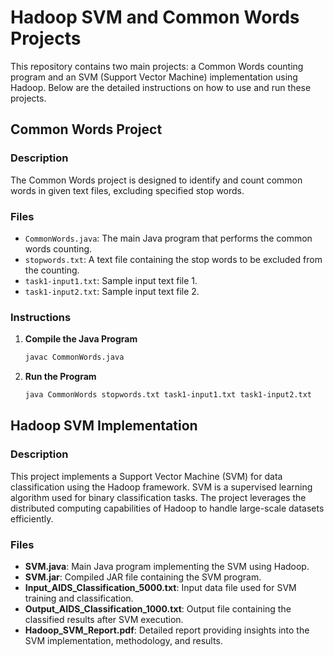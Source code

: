 # Hadoop SVM and Common Words Projects

This repository contains two main projects: a Common Words counting program and an SVM (Support Vector Machine) implementation using Hadoop. Below are the detailed instructions on how to use and run these projects.

## Common Words Project

### Description
The Common Words project is designed to identify and count common words in given text files, excluding specified stop words.

### Files
- `CommonWords.java`: The main Java program that performs the common words counting.
- `stopwords.txt`: A text file containing the stop words to be excluded from the counting.
- `task1-input1.txt`: Sample input text file 1.
- `task1-input2.txt`: Sample input text file 2.

### Instructions

1. **Compile the Java Program**

   ```sh
   javac CommonWords.java

2. **Run the Program**

   ```sh
   java CommonWords stopwords.txt task1-input1.txt task1-input2.txt
   

## Hadoop SVM Implementation

### Description
This project implements a Support Vector Machine (SVM) for data classification using the Hadoop framework. SVM is a supervised learning algorithm used for binary classification tasks. The project leverages the distributed computing capabilities of Hadoop to handle large-scale datasets efficiently.

### Files
- **SVM.java**: Main Java program implementing the SVM using Hadoop.
- **SVM.jar**: Compiled JAR file containing the SVM program.
- **Input_AIDS_Classification_5000.txt**: Input data file used for SVM training and classification.
- **Output_AIDS_Classification_1000.txt**: Output file containing the classified results after SVM execution.
- **Hadoop_SVM_Report.pdf**: Detailed report providing insights into the SVM implementation, methodology, and results.
